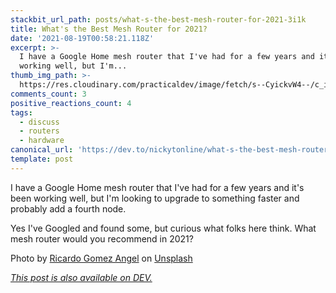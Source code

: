```yaml
---
stackbit_url_path: posts/what-s-the-best-mesh-router-for-2021-3i1k
title: What's the Best Mesh Router for 2021?
date: '2021-08-19T00:58:21.118Z'
excerpt: >-
  I have a Google Home mesh router that I've had for a few years and it's been
  working well, but I'm...
thumb_img_path: >-
  https://res.cloudinary.com/practicaldev/image/fetch/s--CyickvW4--/c_imagga_scale,f_auto,fl_progressive,h_420,q_auto,w_1000/https://dev-to-uploads.s3.amazonaws.com/uploads/articles/5e8absik4ngd0kc33jfz.jpeg
comments_count: 3
positive_reactions_count: 4
tags:
  - discuss
  - routers
  - hardware
canonical_url: 'https://dev.to/nickytonline/what-s-the-best-mesh-router-for-2021-3i1k'
template: post
---
```

I have a Google Home mesh router that I've had for a few years and it's been working well, but I'm looking to upgrade to something faster and probably add a fourth node.

Yes I've Googled and found some, but curious what folks here think. What mesh router would you recommend in 2021?

Photo by <a href="https://unsplash.com/@rgaleria?utm_source=unsplash&utm_medium=referral&utm_content=creditCopyText">Ricardo Gomez Angel</a> on <a href="https://unsplash.com/s/photos/mesh-router?utm_source=unsplash&utm_medium=referral&utm_content=creditCopyText">Unsplash</a>

*[This post is also available on DEV.](https://dev.to/nickytonline/what-s-the-best-mesh-router-for-2021-3i1k)*


<script>
const parent = document.getElementsByTagName('head')[0];
const script = document.createElement('script');
script.type = 'text/javascript';
script.src = 'https://cdnjs.cloudflare.com/ajax/libs/iframe-resizer/4.1.1/iframeResizer.min.js';
script.charset = 'utf-8';
script.onload = function() {
    window.iFrameResize({}, '.liquidTag');
};
parent.appendChild(script);
</script>    
